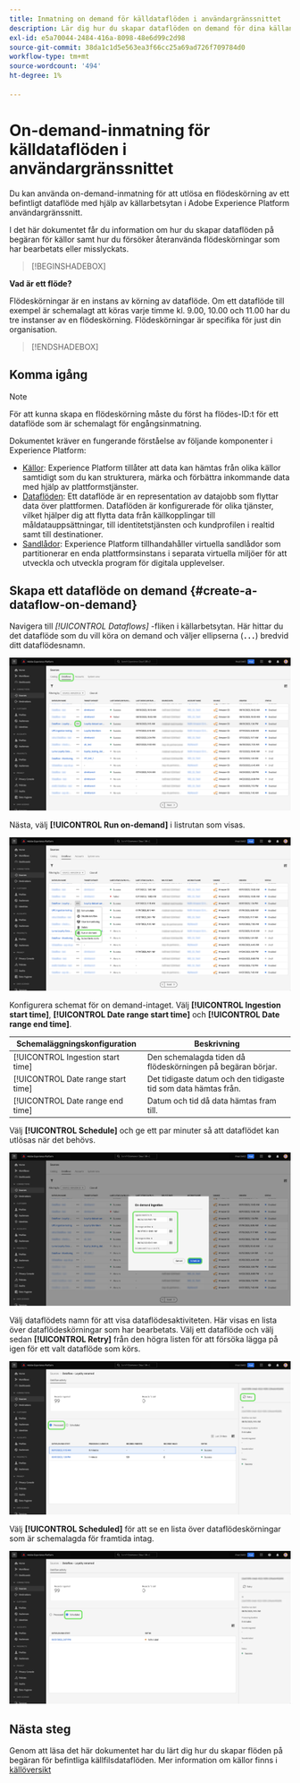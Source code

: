 ```yaml
---
title: Inmatning on demand för källdataflöden i användargränssnittet
description: Lär dig hur du skapar dataflöden on demand för dina källanslutningar med användargränssnittet i Experience Platform.
exl-id: e5a70044-2484-416a-8098-48e6d99c2d98
source-git-commit: 38da1c1d5e563ea3f66cc25a69ad726f709784d0
workflow-type: tm+mt
source-wordcount: '494'
ht-degree: 1%

---
```


# On-demand-inmatning för källdataflöden i användargränssnittet

Du kan använda on-demand-inmatning för att utlösa en flödeskörning av ett befintligt dataflöde med hjälp av källarbetsytan i Adobe Experience Platform användargränssnitt.

I det här dokumentet får du information om hur du skapar dataflöden på begäran för källor samt hur du försöker återanvända flödeskörningar som har bearbetats eller misslyckats.

>[!BEGINSHADEBOX]

**Vad är ett flöde?**

Flödeskörningar är en instans av körning av dataflöde. Om ett dataflöde till exempel är schemalagt att köras varje timme kl. 9.00, 10.00 och 11.00 har du tre instanser av en flödeskörning. Flödeskörningar är specifika för just din organisation.

>[!ENDSHADEBOX]

## Komma igång

>[!NOTE]
>
>För att kunna skapa en flödeskörning måste du först ha flödes-ID:t för ett dataflöde som är schemalagt för engångsinmatning.

Dokumentet kräver en fungerande förståelse av följande komponenter i Experience Platform:

* [Källor](../../home.md): Experience Platform tillåter att data kan hämtas från olika källor samtidigt som du kan strukturera, märka och förbättra inkommande data med hjälp av plattformstjänster.
* [Dataflöden](../../../dataflows/home.md): Ett dataflöde är en representation av datajobb som flyttar data över plattformen. Dataflöden är konfigurerade för olika tjänster, vilket hjälper dig att flytta data från källkopplingar till måldatauppsättningar, till identitetstjänsten och kundprofilen i realtid samt till destinationer.
* [Sandlådor](../../../sandboxes/home.md): Experience Platform tillhandahåller virtuella sandlådor som partitionerar en enda plattformsinstans i separata virtuella miljöer för att utveckla och utveckla program för digitala upplevelser.

## Skapa ett dataflöde on demand {#create-a-dataflow-on-demand}

Navigera till *[!UICONTROL Dataflows]* -fliken i källarbetsytan. Här hittar du det dataflöde som du vill köra on demand och väljer ellipserna (**`...`**) bredvid ditt dataflödesnamn.

![En lista med dataflöden i källarbetsytan.](../../images/tutorials/on-demand/select-dataflow.png)

Nästa, välj **[!UICONTROL Run on-demand]** i listrutan som visas.

![En rullgardinsmeny med alternativet Kör på begäran markerat.](../../images/tutorials/on-demand/run-on-demand.png)

Konfigurera schemat för on demand-intaget. Välj **[!UICONTROL Ingestion start time]**, **[!UICONTROL Date range start time]** och **[!UICONTROL Date range end time]**.

| Schemaläggningskonfiguration | Beskrivning |
| --- | --- |
| [!UICONTROL Ingestion start time] | Den schemalagda tiden då flödeskörningen på begäran börjar. |
| [!UICONTROL Date range start time] | Det tidigaste datum och den tidigaste tid som data hämtas från. |
| [!UICONTROL Date range end time] | Datum och tid då data hämtas fram till. |

Välj **[!UICONTROL Schedule]** och ge ett par minuter så att dataflödet kan utlösas när det behövs.

![Schemaläggningskonfigurationsfönstret för on demand-inmatning.](../../images/tutorials/on-demand/configure-schedule.png)

Välj dataflödets namn för att visa dataflödesaktiviteten. Här visas en lista över dataflödeskörningar som har bearbetats. Välj ett dataflöde och välj sedan **[!UICONTROL Retry]** från den högra listen för att försöka lägga på igen för ett valt dataflöde som körs.

![En lista över bearbetade flödeskörningar för ett valt dataflöde.](../../images/tutorials/on-demand/processed.png)

Välj **[!UICONTROL Scheduled]** för att se en lista över dataflödeskörningar som är schemalagda för framtida intag.

![En lista över schemalagda flöden för ett valt dataflöde.](../../images/tutorials/on-demand/scheduled.png)

## Nästa steg

Genom att läsa det här dokumentet har du lärt dig hur du skapar flöden på begäran för befintliga källfilsdataflöden. Mer information om källor finns i [källöversikt](../../home.md)
